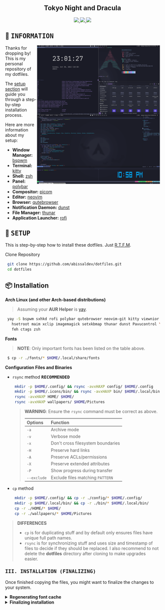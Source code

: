 <h2 align="center"> Tokyo Night and Dracula
</h2>

<!-- BADGES -->
<div align="center">
   <p></p>
   <a href="https://github.com/abissaldev/dotfiles/stargazers">
      <img src="https://img.shields.io/github/stars/abissaldev/dotfiles?color=C9CBFF&style=for-the-badge">
   </a>
   <a href="https://github.com/abissaldev/dotfiles/issues">
      <img src="https://img.shields.io/github/issues/abissaldev/dotfiles?color=f7768e&style=for-the-badge">
   </a>
   <a href="../LICENSE.md">
      <img src="https://img.shields.io/github/license/abissaldev/dotfiles?color=73daca&style=for-the-badge">
   </a>
   <br>
</div>
<p/>
<h2></h2>

<!-- INFORMATION -->
## :herb: <samp>INFORMATION</samp> <img alt="" align="right" src="https://badges.pufler.dev/visits/abissaldev/dotfiles?style=for-the-badge&color=A7D9B2&logoColor=white&labelColor=1C2325"/>

   <img src="./assets/showcase.png" alt="Rice Showcase" align="right" width="400px">

   Thanks for dropping by! This is my personal repository of my dotfiles.

   The [setup section](#-setup) will guide you through a step-by-step installation process.

   Here are more information about my setup:

   - **Window Manager:** [bspwm](https://github.com/baskerville/bspwm)
   - **Terminal:** [kitty](https://github.com/kitty/kitty)
   - **Shell:** [zsh](https://www.zsh.org/)
   - **Panel:** [polybar](https://github.com/polybar/polybar)
   - **Compositor:** [picom](https://github.com/yshui/picom)
   - **Editor:** [neovim](https://github.com/neovim/neovim)
   - **Browser:** [qutebrowser](https://github.com/qutebrowser/qutebrowser)
   - **Notification Daemon:** [dunst](https://github.com/dunst-project/dunst)
   - **File Manager:** [thunar](https://github.com/xfce-mirror/thunar)
   - **Application Launcher:** [rofi](https://github.com/davatorium/rofi)
   
   <!-- SETUP -->
   ## :wrench: <samp>SETUP</samp>
   
   This is step-by-step how to install these dotfiles. Just [R.T.F.M](https://en.wikipedia.org/wiki/RTFM).
   
   Clone Repository

   ```sh
    git clone https://github.com/abissaldev/dotfiles.git
    cd dotfiles
   ```
   ## 📦 Installation
   
   <strong>Arch Linux (and other Arch-based distributions)</strong>

   > Assuming your **AUR Helper** is [yay](https://github.com/Jguer/yay).
   ```sh
    yay -S bspwm sxhkd rofi polybar qutebrowser neovim-git kitty viewnior picom \
      hsetroot maim xclip imagemagick setxkbmap thunar dunst Pavucontrol \
      feh ctags zsh
   ```
  
   <summary><strong>Fonts</strong></summary>

   > **NOTE**: Only important fonts has been listed on the table above.

   ```sh
    $ cp -r ./fonts/* $HOME/.local/share/fonts
   ```
   

<strong>Configuration Files and Binaries</strong>

   - `rsync` method <kbd>**RECOMMENDED**</kbd>

      ```sh
       mkdir -p $HOME/.config/ && rsync -avxHAXP config/ $HOME/.config
       mkdir -p $HOME/.icons/bin/ && rsync -avxHAXP bin/ $HOME/.local/bin/
       rsync -avxHAXP HOME/ $HOME/
       rsync -avxHAXP wallpapers/ $HOME/Pictures
      ```

      > **WARNING**: Ensure the `rsync` command must be correct as above.
      > 
      > |   Options   |                      Function                         |
      > | ----------- | ----------------------------------------------------- |
      > | `-a`        | Archive mode                                          |
      > | `-v`        | Verbose mode                                          |
      > | `-x`        | Don't cross filesystem boundaries                     |
      > | `-H`        | Preserve hard links                                   |
      > | `-A`        | Preserve ACLs/permissions                             |
      > | `-X`        | Preserve extended attributes                          |
      > | `-P`        | Show progress during transfer                         |
      > | `--exclude` | Exclude files matching `PATTERN`                      |
   - `cp` method

      ```sh
       mkdir -p $HOME/.config/ && cp -r ./config/* $HOME/.config/
       mkdir -p $HOME/.local/bin/ && cp -r ./bin/* $HOME/.local/bin/
       cp -r ./HOME/* $HOME/
       cp -r ./wallpapers/* $HOME/Pictures
      ```

   > **DIFFERENCES**  
   > - `cp` is for duplicating stuff and by default only ensures files have unique full path names.
   > - `rsync` is for synchronizing stuff and uses size and timestamp of files to decide if they should be replaced.
   > I also recommend to not delete the **dotfiles** directory after cloning to make upgrades easier.

### <samp><kbd>III.</kbd> INSTALLATION (FINALIZING)<samp>

   Once finished copying the files, you might want to finalize the changes to your system.

   <details>
   <summary><strong>Regenerating font cache</strong></summary>

   > This ensures all existing caches are cleared and regenerated for all installed fonts.
   ```sh
    $ fc-cache -v
   ```
   </details>

   <details>
   <summary><strong>Finalizing installation</strong></summary>

   > Lastly, log out from your current desktop session and log in into bspwm.
   > If you're using [`~/.xinitrc`](https://wiki.archlinux.org/title/Xinit), simply add the following line at the end.
   ```sh
    exec bspwm
   ```